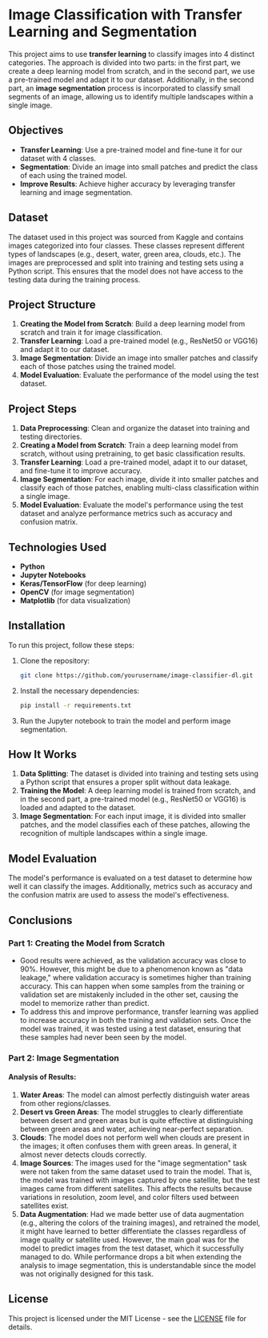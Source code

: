# Image Classification with Transfer Learning and Segmentation

This project aims to use **transfer learning** to classify images into 4 distinct categories. The approach is divided into two parts: in the first part, we create a deep learning model from scratch, and in the second part, we use a pre-trained model and adapt it to our dataset. Additionally, in the second part, an **image segmentation** process is incorporated to classify small segments of an image, allowing us to identify multiple landscapes within a single image.

## Objectives

- **Transfer Learning**: Use a pre-trained model and fine-tune it for our dataset with 4 classes.
- **Segmentation**: Divide an image into small patches and predict the class of each using the trained model.
- **Improve Results**: Achieve higher accuracy by leveraging transfer learning and image segmentation.

## Dataset

The dataset used in this project was sourced from Kaggle and contains images categorized into four classes. These classes represent different types of landscapes (e.g., desert, water, green area, clouds, etc.). The images are preprocessed and split into training and testing sets using a Python script. This ensures that the model does not have access to the testing data during the training process.

## Project Structure

1. **Creating the Model from Scratch**: Build a deep learning model from scratch and train it for image classification.
2. **Transfer Learning**: Load a pre-trained model (e.g., ResNet50 or VGG16) and adapt it to our dataset.
3. **Image Segmentation**: Divide an image into smaller patches and classify each of those patches using the trained model.
4. **Model Evaluation**: Evaluate the performance of the model using the test dataset.

## Project Steps

1. **Data Preprocessing**: Clean and organize the dataset into training and testing directories.
2. **Creating a Model from Scratch**: Train a deep learning model from scratch, without using pretraining, to get basic classification results.
3. **Transfer Learning**: Load a pre-trained model, adapt it to our dataset, and fine-tune it to improve accuracy.
4. **Image Segmentation**: For each image, divide it into smaller patches and classify each of those patches, enabling multi-class classification within a single image.
5. **Model Evaluation**: Evaluate the model's performance using the test dataset and analyze performance metrics such as accuracy and confusion matrix.

## Technologies Used

- **Python**
- **Jupyter Notebooks**
- **Keras/TensorFlow** (for deep learning)
- **OpenCV** (for image segmentation)
- **Matplotlib** (for data visualization)

## Installation

To run this project, follow these steps:

1. Clone the repository:

    ```bash
    git clone https://github.com/yourusername/image-classifier-dl.git
    ```

2. Install the necessary dependencies:

    ```bash
    pip install -r requirements.txt
    ```

3. Run the Jupyter notebook to train the model and perform image segmentation.

## How It Works

1. **Data Splitting**: The dataset is divided into training and testing sets using a Python script that ensures a proper split without data leakage.
2. **Training the Model**: A deep learning model is trained from scratch, and in the second part, a pre-trained model (e.g., ResNet50 or VGG16) is loaded and adapted to the dataset.
3. **Image Segmentation**: For each input image, it is divided into smaller patches, and the model classifies each of these patches, allowing the recognition of multiple landscapes within a single image.

## Model Evaluation

The model's performance is evaluated on a test dataset to determine how well it can classify the images. Additionally, metrics such as accuracy and the confusion matrix are used to assess the model's effectiveness.

## Conclusions

### Part 1: Creating the Model from Scratch

- Good results were achieved, as the validation accuracy was close to 90%. However, this might be due to a phenomenon known as "data leakage," where validation accuracy is sometimes higher than training accuracy. This can happen when some samples from the training or validation set are mistakenly included in the other set, causing the model to memorize rather than predict.
- To address this and improve performance, transfer learning was applied to increase accuracy in both the training and validation sets. Once the model was trained, it was tested using a test dataset, ensuring that these samples had never been seen by the model.

### Part 2: Image Segmentation

#### Analysis of Results:

1. **Water Areas**: The model can almost perfectly distinguish water areas from other regions/classes.
2. **Desert vs Green Areas**: The model struggles to clearly differentiate between desert and green areas but is quite effective at distinguishing between green areas and water, achieving near-perfect separation.
3. **Clouds**: The model does not perform well when clouds are present in the images; it often confuses them with green areas. In general, it almost never detects clouds correctly.
4. **Image Sources**: The images used for the "image segmentation" task were not taken from the same dataset used to train the model. That is, the model was trained with images captured by one satellite, but the test images came from different satellites. This affects the results because variations in resolution, zoom level, and color filters used between satellites exist.
5. **Data Augmentation**: Had we made better use of data augmentation (e.g., altering the colors of the training images), and retrained the model, it might have learned to better differentiate the classes regardless of image quality or satellite used. However, the main goal was for the model to predict images from the test dataset, which it successfully managed to do. While performance drops a bit when extending the analysis to image segmentation, this is understandable since the model was not originally designed for this task.

## License

This project is licensed under the MIT License - see the [LICENSE](LICENSE) file for details.
